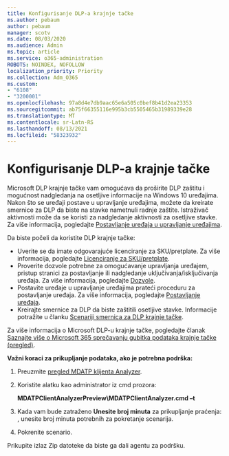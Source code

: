 ```yaml
---
title: Konfigurisanje DLP-a krajnje tačke
ms.author: pebaum
author: pebaum
manager: scotv
ms.date: 08/03/2020
ms.audience: Admin
ms.topic: article
ms.service: o365-administration
ROBOTS: NOINDEX, NOFOLLOW
localization_priority: Priority
ms.collection: Adm_O365
ms.custom:
- "6108"
- "3200001"
ms.openlocfilehash: 97a8d4e7db9aac65e6a505c0bef8b41d2ea23353
ms.sourcegitcommit: ab75f66355116e995b3cb5505465b31989339e28
ms.translationtype: MT
ms.contentlocale: sr-Latn-RS
ms.lasthandoff: 08/13/2021
ms.locfileid: "58323932"
---
```

# <a name="configure-endpoint-dlp"></a>Konfigurisanje DLP-a krajnje tačke

Microsoft DLP krajnje tačke vam omogućava da proširite DLP zaštitu i mogućnost nadgledanja na osetljive informacije na Windows 10 uređajima. Nakon što se uređaji postave u upravljanje uređajima, možete da kreirate smernice za DLP da biste na stavke nametnuli radnje zaštite. Istraživač aktivnosti može da se koristi za nadgledanje aktivnosti za osetljive stavke. Za više informacija, pogledajte [Postavljanje uređaja u upravljanje uređajima](https://docs.microsoft.com/microsoft-365/compliance/endpoint-dlp-getting-started#onboarding-devices-into-device-management).  

Da biste počeli da koristite DLP krajnje tačke:

- Uverite se da imate odgovarajuće licenciranje za SKU/pretplate. Za više informacija, pogledajte [Licenciranje za SKU/pretplate](https://docs.microsoft.com/microsoft-365/compliance/endpoint-dlp-getting-started#skusubscriptions-licensing).
- Proverite dozvole potrebne za omogućavanje upravljanja uređajem, pristup stranici za postavljanje ili nadgledanje uključivanja/isključivanja uređaja. Za više informacija, pogledajte [Dozvole](https://docs.microsoft.com/microsoft-365/compliance/endpoint-dlp-getting-started#permissions).
- Postavite uređaje u upravljanje uređajima prateći proceduru za postavljanje uređaja. Za više informacija, pogledajte [Postavljanje uređaja](https://docs.microsoft.com/microsoft-365/compliance/endpoint-dlp-getting-started#onboarding-devices). 
- Kreirajte smernice za DLP da biste zaštitili osetljive stavke. Informacije potražite u članku [ Scenariji smernica za DLP krajnje tačke](https://docs.microsoft.com/microsoft-365/compliance/endpoint-dlp-using?view=o365-worldwide#endpoint-dlp-policy-scenarios).

Za više informacija o Microsoft DLP-u krajnje tačke, pogledajte članak [Saznajte više o Microsoft 365 sprečavanju gubitka podataka krajnje tačke (pregled)](https://docs.microsoft.com/microsoft-365/compliance/endpoint-dlp-learn-about).

**Važni koraci za prikupljanje podataka, ako je potrebna podrška:**

1. Preuzmite [pregled MDATP klijenta Analyzer](https://aka.ms/betamdatpanalyzer).
1. Koristite alatku kao administrator iz cmd prozora:

    **MDATPClientAnalyzerPreview\MDATPClientAnalyzer.cmd –t**

1. Kada vam bude zatraženo **Unesite broj minuta** za prikupljanje praćenja: , unesite broj minuta potrebnih za pokretanje scenarija.
1. Pokrenite scenario.

Prikupite izlaz Zip datoteke da biste ga dali agentu za podršku.
